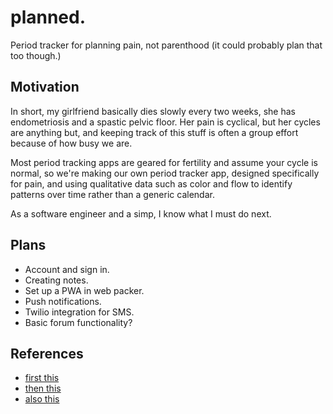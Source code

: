 # planned.
Period tracker for planning pain, not parenthood (it could probably plan that too though.)


## Motivation
In short, my girlfriend basically dies slowly every two weeks, she has endometriosis and a spastic pelvic floor. Her pain is cyclical, but her cycles are anything but, and keeping track of this stuff is often a group effort because of how busy we are.

Most period tracking apps are geared for fertility and assume your cycle is normal, so we're making our own period tracker app, designed specifically for pain, and using qualitative data such as color and flow to identify patterns over time rather than a generic calendar.

As a software engineer and a simp, I know what I must do next.

## Plans
- Account and sign in.
- Creating notes. 
- Set up a PWA in web packer.
- Push notifications.
- Twilio integration for SMS.
- Basic forum functionality?

## References
- [first this](https://dev.to/coorasse/rails-7-bootstrap-5-and-importmaps-without-nodejs-4g8)
- [then this](https://dev.to/coorasse/the-progressive-rails-app-46ma)
- [also this](https://guides.rubyonrails.org/i18n.html)